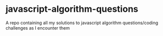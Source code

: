 # javascript-algorithm-questions
A repo containing all my solutions to javascript algorithm questions/coding challenges as I encounter them
